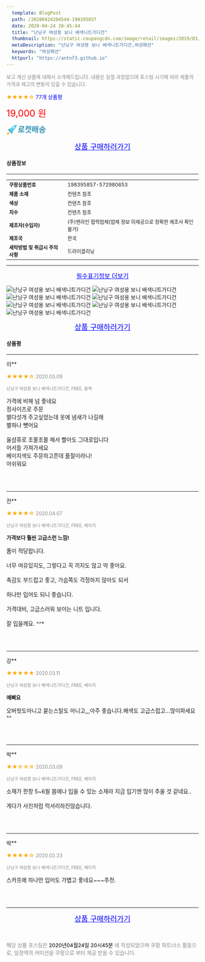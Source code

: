 ```yaml
---
  template: BlogPost
  path: /20200424204544-198395857
  date: 2020-04-24 20:45:44
  title: "난닝구 여성용 보니 배색니트가디건"
  thumbnail: https://static.coupangcdn.com/image/retail/images/2019/03/15/11/1/5b2a458e-310f-4b6b-9223-7d4a6f0187a4.jpg
  metaDescription: "난닝구 여성용 보니 배색니트가디건,여성패션"
  keywords: "여성패션"
  httpurl: "https://antnf3.github.io"
---
```

  
<span style="color: #888;font-size:0.8rem">보고 계신 상품에 대해서 소개해드립니다.
내용은 일절 과장없으며 포스팅 시기에 따라 제품의 가격과 재고의 변동이 있을 수 있습니다.</span>
  
<span style="color: orange;">★★★★☆</span> <span style="color: blue;font-size: 0.85rem;">77개 상품평</span>

<span style="font-size: 0.9rem"></span> 

<span style="color: red;font-size: 1.5rem;">19,000 원</span>

![로켓배송](/assets/rocket_logo.png)

<p align="center"><a href="http://me2.do/FgtCAVPX" style="font-size: 1.2rem; color: blue;">상품 구매하러가기</a></p>

#### 상품정보

---

|                  |                       |
| ---------------- | --------------------- |
| **<span style="font-size:0.8rem;">쿠팡상품번호</span>** | <span style="font-size:0.8rem;">198395857-572980653</span> |
| **<span style="font-size:0.8rem;">제품 소재</span>**    | <span style="font-size:0.8rem;">컨텐츠 참조</span>        |
| **<span style="font-size:0.8rem;">색상</span>**    | <span style="font-size:0.8rem;">컨텐츠 참조</span>        |
| **<span style="font-size:0.8rem;">치수</span>**    | <span style="font-size:0.8rem;">컨텐츠 참조</span>        |
| **<span style="font-size:0.8rem;">제조자(수입자)</span>**    | <span style="font-size:0.8rem;">(주)엔라인 협력업체(업체 정보 미제공으로 정확한 제조사 확인 불가)</span>        |
| **<span style="font-size:0.8rem;">제조국</span>**    | <span style="font-size:0.8rem;">한국</span>        |
| **<span style="font-size:0.8rem;">세탁방법 및 취급시 주의사항</span>**    | <span style="font-size:0.8rem;">드라이클리닝</span>        |




---

<p align="center"><a href="http://me2.do/FgtCAVPX" style="font-size: 1rem; color: blue;">필수표기정보 더보기</a></p>

![난닝구 여성용 보니 배색니트가디건](http://thumbnail6.coupangcdn.com/thumbnails/remote/q89/image/product/content/vendorItem/2019/09/25/572980653/8e64c162-8122-4ea5-93b0-2707493f932e.jpg)
![난닝구 여성용 보니 배색니트가디건](http://thumbnail9.coupangcdn.com/thumbnails/remote/q89/image/retail/images/2019/03/15/11/0/012b4fa2-0f61-4515-b4ca-79d20d5019d6.jpg)
![난닝구 여성용 보니 배색니트가디건](http://thumbnail7.coupangcdn.com/thumbnails/remote/q89/image/retail/images/2019/03/15/11/3/01825625-fed9-40fb-b57a-37bfe41b00b2.jpg)
![난닝구 여성용 보니 배색니트가디건](http://thumbnail10.coupangcdn.com/thumbnails/remote/q89/image/retail/images/2019/03/15/11/5/a04fd35e-cab9-4cb7-8cd1-19863cf8f60e.jpg)
![난닝구 여성용 보니 배색니트가디건](http://thumbnail6.coupangcdn.com/thumbnails/remote/q89/image/retail/images/2019/03/15/11/3/5e414a34-ac52-4527-abd0-bb8536fec0ed.jpg)
![난닝구 여성용 보니 배색니트가디건](http://thumbnail10.coupangcdn.com/thumbnails/remote/q89/image/retail/images/2019/03/15/11/6/ca6f05ae-d0c6-417b-86a3-b628bd42ee36.jpg)
![난닝구 여성용 보니 배색니트가디건](http://thumbnail8.coupangcdn.com/thumbnails/remote/q89/image/retail/images/2019/03/15/18/9/95e08246-fecb-45ed-9607-ff20f5a48e77.jpg)

<p align="center"><a href="http://me2.do/FgtCAVPX" style="font-size: 1.2rem; color: blue;">상품 구매하러가기</a></p>

#### 상품평
  
---
  
이**
    
<span style="color: orange;">★★★★☆</span> <span style="font-size:0.8rem;color: #888;">2020.03.09</span>
    
<span style="color: #888;font-size:0.7rem">난닝구 여성용 보니 배색니트가디건, FREE, 블랙</span>
    

    
<span style="font-size: 0.9rem;">가격에 비해 넘 좋네요<br/>정사이즈로 주문<br/>별다섯개 주고싶었는데 옷에 냄새가 나길래<br/>별하나 뺏어요<br/><br/>울샴퓨로 조물조물 해서 빨아도 그대로입니다<br/>어서들 가져가세요<br/>베이지색도 주문하고픈데 품절이라니!<br/>아쉬워요</span>
    
<br>
<br>

---
  
전**
    
<span style="color: orange;">★★★★☆</span> <span style="font-size:0.8rem;color: #888;">2020.04.07</span>
    
<span style="color: #888;font-size:0.7rem">난닝구 여성용 보니 배색니트가디건, FREE, 베이지</span>
    
<span style="font-size:0.85rem">**가격보다 훨씬 고급스런 느낌!**</span>
    
<span style="font-size: 0.9rem;">품이 적당합니다.<br/><br/>너무 여유있지도, 그렇다고 꼭 끼지도 않고 딱 좋아요.<br/><br/>촉감도 부드럽고 좋고, 가슴쪽도 걱정하지 않아도 되서<br/><br/>하나만 입어도 되니 좋습니다. <br/><br/>가격대비, 고급스러워 보이는 니트 입니다.<br/><br/>잘 입을께요. ^^*</span>
    
<br>
<br>

---
  
강**
    
<span style="color: orange;">★★★★★</span> <span style="font-size:0.8rem;color: #888;">2020.03.11</span>
    
<span style="color: #888;font-size:0.7rem">난닝구 여성용 보니 배색니트가디건, FREE, 베이지</span>
    
<span style="font-size:0.85rem">**예뻐요**</span>
    
<span style="font-size: 0.9rem;">오버핏도아니고 붙는스탈도 아니고,,,아주 좋습니다.배색도 고급스럽고...많이파세요^^</span>
    
<br>
<br>

---
  
박**
    
<span style="color: orange;">★★☆☆☆</span> <span style="font-size:0.8rem;color: #888;">2020.03.09</span>
    
<span style="color: #888;font-size:0.7rem">난닝구 여성용 보니 배색니트가디건, FREE, 베이지</span>
    

    
<span style="font-size: 0.9rem;">소재가 한창 5~6월 봄에나 입을 수 있는 소재라 지금 입기엔 많이 추울 것 같네요..<br/><br/>게다가 사진처럼 럭셔리하진않습니다.</span>
    
<br>
<br>

---
  
박**
    
<span style="color: orange;">★★★★☆</span> <span style="font-size:0.8rem;color: #888;">2020.02.23</span>
    
<span style="color: #888;font-size:0.7rem">난닝구 여성용 보니 배색니트가디건, FREE, 베이지</span>
    

    
<span style="font-size: 0.9rem;">스카프에 하나만 입어도 가볍고 좋네요~~~추천.</span>
    
<br>
<br>


  
---
  
<p align="center"><a href="http://me2.do/FgtCAVPX" style="font-size: 1.2rem; color: blue;">상품 구매하러가기</a></p>
  
<br>
  
<span style="font-size: 0.85rem; color: #888;">해당 상품 포스팅은 <span style="color: #000;"> 2020년04월24일 20시45분 </span> 에 작성되었으며 쿠팡 파트너스 활동으로, 일정액의 커미션을 쿠팡으로 부터 제공 받을 수 있습니다.</span>